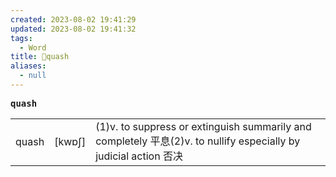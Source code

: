```yaml
---
created: 2023-08-02 19:41:29
updated: 2023-08-02 19:41:32
tags:
  - Word
title: 📖quash
aliases:
  - null
---
```


<pre><strong>quash</strong></pre>
|   |   |   |
|---|---|---|
|quash|[kwɒʃ]|(1)v. to suppress or extinguish summarily and completely 平息(2)v. to nullify especially by judicial action 否决|